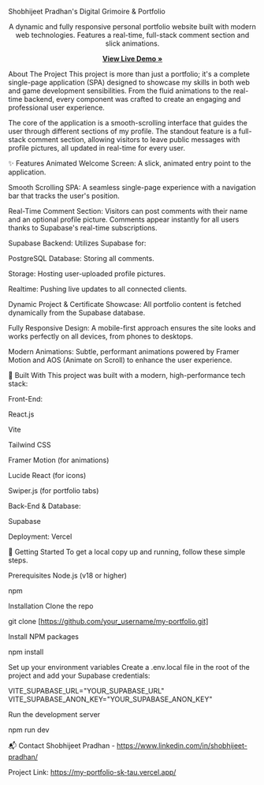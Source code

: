 Shobhijeet Pradhan's Digital Grimoire & Portfolio

<p align="center">
A dynamic and fully responsive personal portfolio website built with modern web technologies. Features a real-time, full-stack comment section and slick animations.
</p>

<p align="center">
<a href="https://my-portfolio-sk-tau.vercel.app/"><strong>View Live Demo »</strong></a>
</p>


About The Project
This project is more than just a portfolio; it's a complete single-page application (SPA) designed to showcase my skills in both web and game development sensibilities. From the fluid animations to the real-time backend, every component was crafted to create an engaging and professional user experience.

The core of the application is a smooth-scrolling interface that guides the user through different sections of my profile. The standout feature is a full-stack comment section, allowing visitors to leave public messages with profile pictures, all updated in real-time for every user.

✨ Features
Animated Welcome Screen: A slick, animated entry point to the application.

Smooth Scrolling SPA: A seamless single-page experience with a navigation bar that tracks the user's position.

Real-Time Comment Section: Visitors can post comments with their name and an optional profile picture. Comments appear instantly for all users thanks to Supabase's real-time subscriptions.

Supabase Backend: Utilizes Supabase for:

PostgreSQL Database: Storing all comments.

Storage: Hosting user-uploaded profile pictures.

Realtime: Pushing live updates to all connected clients.

Dynamic Project & Certificate Showcase: All portfolio content is fetched dynamically from the Supabase database.

Fully Responsive Design: A mobile-first approach ensures the site looks and works perfectly on all devices, from phones to desktops.

Modern Animations: Subtle, performant animations powered by Framer Motion and AOS (Animate on Scroll) to enhance the user experience.

🔧 Built With
This project was built with a modern, high-performance tech stack:

Front-End:

React.js

Vite

Tailwind CSS

Framer Motion (for animations)

Lucide React (for icons)

Swiper.js (for portfolio tabs)

Back-End & Database:

Supabase

Deployment: Vercel

🚀 Getting Started
To get a local copy up and running, follow these simple steps.

Prerequisites
Node.js (v18 or higher)

npm

Installation
Clone the repo

git clone [https://github.com/your_username/my-portfolio.git]

Install NPM packages

npm install

Set up your environment variables
Create a .env.local file in the root of the project and add your Supabase credentials:

VITE_SUPABASE_URL="YOUR_SUPABASE_URL"
VITE_SUPABASE_ANON_KEY="YOUR_SUPABASE_ANON_KEY"

Run the development server

npm run dev

📬 Contact
Shobhijeet Pradhan - https://www.linkedin.com/in/shobhijeet-pradhan/

Project Link: https://my-portfolio-sk-tau.vercel.app/